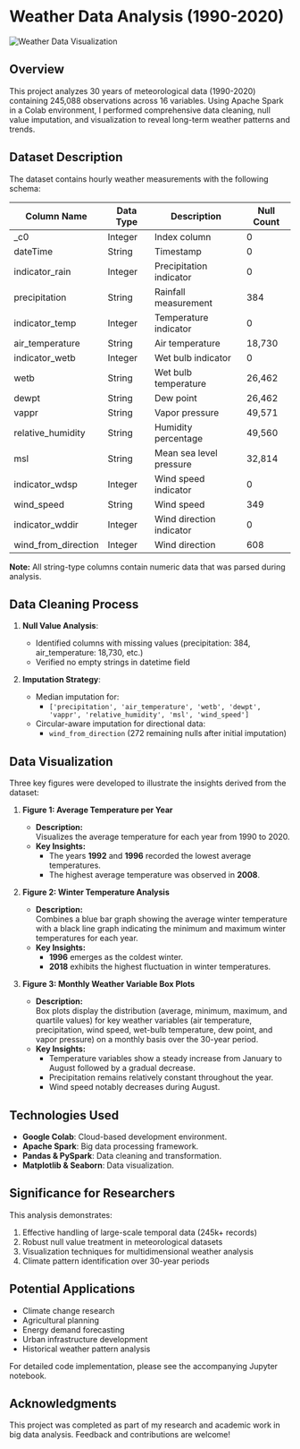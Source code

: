 # Weather Data Analysis (1990-2020)

![Weather Data Visualization](https://via.placeholder.com/800x400.png?text=Weather+Data+Visualization)

## Overview
This project analyzes 30 years of meteorological data (1990-2020) containing 245,088 observations across 16 variables. Using Apache Spark in a Colab environment, I performed comprehensive data cleaning, null value imputation, and visualization to reveal long-term weather patterns and trends.

## Dataset Description
The dataset contains hourly weather measurements with the following schema:

| Column Name | Data Type | Description | Null Count |
|-------------|-----------|-------------|------------|
| _c0 | Integer | Index column | 0 |
| dateTime | String | Timestamp | 0 |
| indicator_rain | Integer | Precipitation indicator | 0 |
| precipitation | String | Rainfall measurement | 384 |
| indicator_temp | Integer | Temperature indicator | 0 |
| air_temperature | String | Air temperature | 18,730 |
| indicator_wetb | Integer | Wet bulb indicator | 0 |
| wetb | String | Wet bulb temperature | 26,462 |
| dewpt | String | Dew point | 26,462 |
| vappr | String | Vapor pressure | 49,571 |
| relative_humidity | String | Humidity percentage | 49,560 |
| msl | String | Mean sea level pressure | 32,814 |
| indicator_wdsp | Integer | Wind speed indicator | 0 |
| wind_speed | String | Wind speed | 349 |
| indicator_wddir | Integer | Wind direction indicator | 0 |
| wind_from_direction | Integer | Wind direction | 608 |

**Note:** All string-type columns contain numeric data that was parsed during analysis.

## Data Cleaning Process
1. **Null Value Analysis**:
   - Identified columns with missing values (precipitation: 384, air_temperature: 18,730, etc.)
   - Verified no empty strings in datetime field

2. **Imputation Strategy**:
   - Median imputation for: 
     - `['precipitation', 'air_temperature', 'wetb', 'dewpt', 'vappr', 'relative_humidity', 'msl', 'wind_speed']`
   - Circular-aware imputation for directional data:
     - `wind_from_direction` (272 remaining nulls after initial imputation)

## Data Visualization

Three key figures were developed to illustrate the insights derived from the dataset:

1. **Figure 1: Average Temperature per Year**
   - **Description:**  
     Visualizes the average temperature for each year from 1990 to 2020.
   - **Key Insights:**  
     - The years **1992** and **1996** recorded the lowest average temperatures.
     - The highest average temperature was observed in **2008**.

2. **Figure 2: Winter Temperature Analysis**
   - **Description:**  
     Combines a blue bar graph showing the average winter temperature with a black line graph indicating the minimum and maximum winter temperatures for each year.
   - **Key Insights:**  
     - **1996** emerges as the coldest winter.
     - **2018** exhibits the highest fluctuation in winter temperatures.

3. **Figure 3: Monthly Weather Variable Box Plots**
   - **Description:**  
     Box plots display the distribution (average, minimum, maximum, and quartile values) for key weather variables (air temperature, precipitation, wind speed, wet-bulb temperature, dew point, and vapor pressure) on a monthly basis over the 30-year period.
   - **Key Insights:**  
     - Temperature variables show a steady increase from January to August followed by a gradual decrease.
     - Precipitation remains relatively constant throughout the year.
     - Wind speed notably decreases during August.


## Technologies Used
- **Google Colab**: Cloud-based development environment.
- **Apache Spark**: Big data processing framework.
- **Pandas & PySpark**: Data cleaning and transformation.
- **Matplotlib & Seaborn**: Data visualization.

## Significance for Researchers
This analysis demonstrates:
1. Effective handling of large-scale temporal data (245k+ records)
2. Robust null value treatment in meteorological datasets
3. Visualization techniques for multidimensional weather analysis
4. Climate pattern identification over 30-year periods

## Potential Applications
- Climate change research
- Agricultural planning
- Energy demand forecasting
- Urban infrastructure development
- Historical weather pattern analysis

For detailed code implementation, please see the accompanying Jupyter notebook.

## Acknowledgments
This project was completed as part of my research and academic work in big data analysis. Feedback and contributions are welcome!

